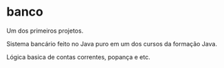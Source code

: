 # banco

Um dos primeiros projetos. 

Sistema bancário feito no Java puro em um dos cursos da formação Java.

Lógica basica de contas correntes, popança e etc.
